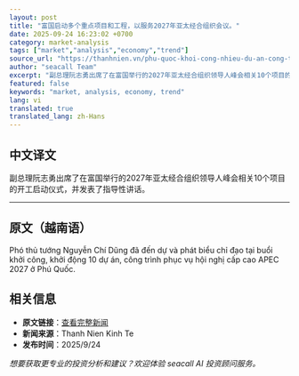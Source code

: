 ```yaml
---
layout: post
title: "富国启动多个重点项目和工程，以服务2027年亚太经合组织会议。"
date: 2025-09-24 16:23:02 +0700
category: market-analysis
tags: ["market","analysis","economy","trend"]
source_url: "https://thanhnien.vn/phu-quoc-khoi-cong-nhieu-du-an-cong-trinh-trong-diem-phuc-vu-apec-2027-185250924142742138.htm"
author: "seacall Team"
excerpt: "副总理阮志勇出席了在富国举行的2027年亚太经合组织领导人峰会相关10个项目的开工启动仪式，并发表了指导性讲话。..."
featured: false
keywords: "market, analysis, economy, trend"
lang: vi
translated: true
translated_lang: zh-Hans
---
```


## 中文译文

副总理阮志勇出席了在富国举行的2027年亚太经合组织领导人峰会相关10个项目的开工启动仪式，并发表了指导性讲话。

---

## 原文（越南语）

Ph&oacute; thủ tướng Nguyễn Ch&iacute; Dũng đ&atilde; đến dự v&agrave; ph&aacute;t biểu chỉ đạo tại buổi khởi c&ocirc;ng, khởi động 10 dự &aacute;n, c&ocirc;ng tr&igrave;nh phục vụ hội nghị cấp cao APEC 2027 ở Ph&uacute; Quốc.

## 相关信息

- **原文链接**：[查看完整新闻](https://thanhnien.vn/phu-quoc-khoi-cong-nhieu-du-an-cong-trinh-trong-diem-phuc-vu-apec-2027-185250924142742138.htm)
- **新闻来源**：Thanh Nien Kinh Te
- **发布时间**：2025/9/24

*想要获取更专业的投资分析和建议？欢迎体验 seacall AI 投资顾问服务。*